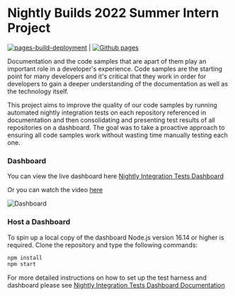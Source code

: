 # Nightly Builds 2022 Summer Intern Project

[![pages-build-deployment](https://github.com/cqa-sandbox/cqa-dashboard-app/actions/workflows/pages/pages-build-deployment/badge.svg)](https://github.com/cqa-sandbox/cqa-dashboard-app/actions/workflows/pages/pages-build-deployment) | [![Github pages](https://github.com/mspnp/intern-js-pipeline/actions/workflows/github-pages.yml/badge.svg)](https://github.com/mspnp/intern-js-pipeline/actions/workflows/github-pages.yml)

Documentation and the code samples that are apart of them play an important role in a developer's experience. Code samples are the starting point for many developers and it's critical that they work in order for developers to gain a deeper understanding of the documentation as well as the technology itself.

This project aims to improve the quality of our code samples by running automated nightly integration tests on each repository referenced in documentation and then consolidating and presenting test results of all repositories on a dashboard. The goal was to take a proactive approach to ensuring all code samples work without wasting time manually testing each one.

### Dashboard

You can view the live dashboard here [Nightly Integration Tests Dashboard](https://mspnp.github.io/intern-js-pipeline/)

Or you can watch the video [here](./static/media/demo.mp4)

![Dashboard](./docs/img/home-page.png)

### Host a Dashboard

To spin up a local copy of the dashboard Node.js version 16.14 or higher is required. Clone the repository and type the following commands:

```cmd
npm install
npm start
```

For more detailed instructions on how to set up the test harness and dashboard please see [Nightly Integration Tests Dashboard Documentation](https://mspnp.github.io/intern-js-pipeline/docs/intro)
